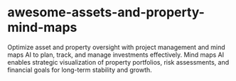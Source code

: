 # awesome-assets-and-property-mind-maps
Optimize asset and property oversight with project management and mind maps AI to plan, track, and manage investments effectively. Mind maps AI enables strategic visualization of property portfolios, risk assessments, and financial goals for long-term stability and growth.
